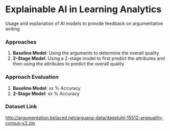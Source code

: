 # **Explainable AI in Learning Analytics**
Usage and explanation of AI models to provide feedback on argumentative writing

### Approaches
1. **Baseline Model**: Using the arguments to determine the overall quality
3. **2-Stage Model**: Using a 2-stage model to first predict the attributes and then using the attributes to predict the overall quality

### Approach Evaluation
1. **Baseline Model**: xx % Accuracy
2. **2-Stage Model**: xx % Accuracy

### Dataset Link
http://argumentation.bplaced.net/arguana-data/dagstuhl-15512-argquality-corpus-v2.zip
